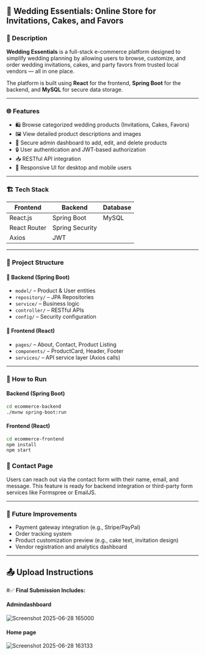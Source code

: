 ## 💍 Wedding Essentials: Online Store for Invitations, Cakes, and Favors

### 📌 Description

**Wedding Essentials** is a full-stack e-commerce platform designed to simplify wedding planning by allowing users to browse, customize, and order wedding invitations, cakes, and party favors from trusted local vendors — all in one place.

The platform is built using **React** for the frontend, **Spring Boot** for the backend, and **MySQL** for secure data storage.

---

### 🌐 Features

* 🛍️ Browse categorized wedding products (Invitations, Cakes, Favors)
* 🖼️ View detailed product descriptions and images
* 🧾 Secure admin dashboard to add, edit, and delete products
* 🔒 User authentication and JWT-based authorization
* 📥 RESTful API integration
* 📱 Responsive UI for desktop and mobile users

---

### 🏗️ Tech Stack

| Frontend     | Backend         | Database |
| ------------ | --------------- | -------- |
| React.js     | Spring Boot     | MySQL    |
| React Router | Spring Security |          |
| Axios        | JWT             |          |

---

### 📁 Project Structure

#### 🔹 Backend (Spring Boot)

* `model/` – Product & User entities
* `repository/` – JPA Repositories
* `service/` – Business logic
* `controller/` – RESTful APIs
* `config/` – Security configuration

#### 🔹 Frontend (React)

* `pages/` – About, Contact, Product Listing
* `components/` – ProductCard, Header, Footer
* `services/` – API service layer (Axios calls)

---

### 🚀 How to Run

#### Backend (Spring Boot)

```bash
cd ecommerce-backend
./mvnw spring-boot:run
```

#### Frontend (React)

```bash
cd ecommerce-frontend
npm install
npm start
```


### 📩 Contact Page

Users can reach out via the contact form with their name, email, and message. This feature is ready for backend integration or third-party form services like Formspree or EmailJS.

---

### 🧩 Future Improvements

* Payment gateway integration (e.g., Stripe/PayPal)
* Order tracking system
* Product customization preview (e.g., cake text, invitation design)
* Vendor registration and analytics dashboard

---

## 📤 Upload Instructions

#✅ **Final  Submission Includes:**


#### Admindashboard
![Screenshot 2025-06-28 165000](https://github.com/user-attachments/assets/aa0c8074-6f6a-42ac-8924-40279a70f3d9)


#### Home page
![Screenshot 2025-06-28 163133](https://github.com/user-attachments/assets/bc1e5b83-b555-4539-82f6-b38e50aa7bad)



